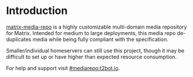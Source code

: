 # Introduction

[matrix-media-repo](https://github.com/turt2live/matrix-media-repo) is a highly customizable
multi-domain media repository for Matrix. Intended for medium to large deployments, this media
repo de-duplicates media while being fully compliant with the specification.

Smaller/individual homeservers can still use this project, though it may be difficult to set
up or have higher than expected resource consumption.

For help and support visit [#mediarepo:t2bot.io](https://matrix.to/#/#mediarepo:t2bot.io).
